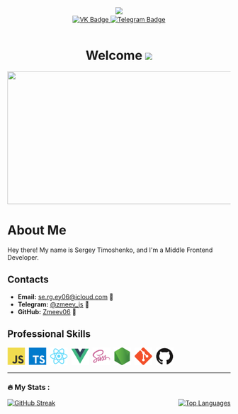 <div id="header" align="center">
  <img src="https://media.giphy.com/media/v1.Y2lkPTc5MGI3NjExdmhobnV0OGxha256aDhkbHE2aDUzdzNja2lma25uNmV4MWljbW5ycSZlcD12MV9pbnRlcm5hbF9naWZfYnlfaWQmY3Q9Zw/bGgsc5mWoryfgKBx1u/giphy.gif" width="100"/>
  <div id="badges">
  <a href="https://vk.com/serenaflowrichard">
     <img src="https://img.shields.io/badge/VK-blue?logo=vk&logoColor=white&style=for-the-badge" alt="VK Badge"/>
  </a>
  <a href="https://t.me/zmeev06">
    <img src="https://img.shields.io/badge/Telegram-229ED9?logo=telegram&logoColor=white&style=for-the-badge" alt="Telegram Badge"/>
  </a>
</div>
  <img src="https://komarev.com/ghpvc/?username=Zmeev06&style=flat-square&color=blue" alt=""/>
  <h1>
  Welcome
  <img src="https://media.giphy.com/media/hvRJCLFzcasrR4ia7z/giphy.gif" width="30px"/>
</h1>
</div>
<div align="center">
  <img src="https://media.giphy.com/media/v1.Y2lkPTc5MGI3NjExZWVxcTNza3YyMWZ0aWN2ODZhdTFhODNkNWlwODZ1dHBtejVnN24zZCZlcD12MV9pbnRlcm5hbF9naWZfYnlfaWQmY3Q9Zw/wcgn5fVDjvR7pdvz4C/giphy.gif" width="600" height="300"/>

</div>

# About Me

Hey there! My name is Sergey Timoshenko, and I'm a Middle Frontend Developer.

## Contacts
- **Email:** [se.rg.ey06@icloud.com](mailto:se.rg.ey06@icloud.com) 📧
- **Telegram:** [@zmeev_js](https://t.me/zmeev_js) 💬
- **GitHub:** [Zmeev06](https://github.com/Zmeev06) 🐙

## Professional Skills
<div>
  <img src="https://github.com/devicons/devicon/blob/master/icons/javascript/javascript-original.svg" title="JavaScript" alt="JavaScript" width="40" height="40"/>&nbsp;
  <img src="https://github.com/devicons/devicon/blob/master/icons/typescript/typescript-original.svg" title="TypeScript" alt="TypeScript" width="40" height="40"/>&nbsp;
  <img src="https://github.com/devicons/devicon/blob/master/icons/react/react-original.svg" title="React" alt="React" width="40" height="40"/>&nbsp;
  <img src="https://github.com/devicons/devicon/blob/master/icons/vuejs/vuejs-original.svg" title="Vue" alt="Vue" width="40" height="40"/>&nbsp;
  <img src="https://github.com/devicons/devicon/blob/master/icons/sass/sass-original.svg" title="SASS" alt="SASS" width="40" height="40"/>&nbsp;
  <img src="https://github.com/devicons/devicon/blob/master/icons/nodejs/nodejs-original.svg" title="Node.js" alt="Node.js" width="40" height="40"/>&nbsp;
  <img src="https://github.com/devicons/devicon/blob/master/icons/git/git-original.svg" title="Git" alt="Git" width="40" height="40"/>&nbsp;
  <img src="https://github.com/devicons/devicon/blob/master/icons/github/github-original.svg" title="GitHub" alt="GitHub" width="40" height="40"/>&nbsp;
</div>

---

### :fire: My Stats :

<div align='center'>
  <div style="display: flex; justify-content: space-between; align-items: center">
    <div>
       <a href="https://git.io/streak-stats"><img src="http://github-readme-streak-stats.herokuapp.com?user=Zmeev06&theme=light&background=FFFFFF" alt="GitHub Streak" /></a>
    </div>
    <div>
       <a href="https://github.com/anuraghazra/github-readme-stats"><img src="https://github-readme-stats.vercel.app/api/top-langs/?username=Zmeev06&layout=compact&theme=vision-friendly-light" alt="Top Languages" /></a>
    </div>
  </div>
</div>





